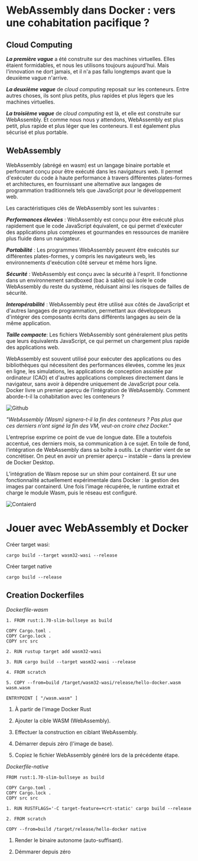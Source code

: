 # WebAssembly dans Docker : vers une cohabitation pacifique ?

## Cloud Computing

**_La première vague_** a été construite sur des machines virtuelles. Elles étaient formidables, et nous les utilisons toujours aujourd'hui. Mais l'innovation ne dort jamais, et il n'a pas fallu longtemps avant que la deuxième vague n'arrive.

**_La deuxième vague_** de _cloud computing_ reposait sur les conteneurs. Entre autres choses, ils sont plus petits, plus rapides et plus légers que les machines virtuelles.

**_La troisième vague_** de _cloud computing_ est là, et elle est construite sur WebAssembly. Et comme nous nous y attendons, WebAssembly est plus petit, plus rapide et plus léger que les conteneurs. Il est également plus sécurisé et plus portable.

## WebAssembly

WebAssembly (abrégé en wasm) est un langage binaire portable et performant conçu pour être exécuté dans les navigateurs web. Il permet d'exécuter du code à haute performance à travers différentes plates-formes et architectures, en fournissant une alternative aux langages de programmation traditionnels tels que JavaScript pour le développement web.

Les caractéristiques clés de WebAssembly sont les suivantes :

**_Performances élevées_** : WebAssembly est conçu pour être exécuté plus rapidement que le code JavaScript équivalent, ce qui permet d'exécuter des applications plus complexes et gourmandes en ressources de manière plus fluide dans un navigateur.

**_Portabilité_** : Les programmes WebAssembly peuvent être exécutés sur différentes plates-formes, y compris les navigateurs web, les environnements d'exécution côté serveur et même hors ligne.

**_Sécurité_** : WebAssembly est conçu avec la sécurité à l'esprit. Il fonctionne dans un environnement sandboxed (bac à sable) qui isole le code WebAssembly du reste du système, réduisant ainsi les risques de failles de sécurité.

**_Interopérabilité_** : WebAssembly peut être utilisé aux côtés de JavaScript et d'autres langages de programmation, permettant aux développeurs d'intégrer des composants écrits dans différents langages au sein de la même application.

**_Taille compacte_**: Les fichiers WebAssembly sont généralement plus petits que leurs équivalents JavaScript, ce qui permet un chargement plus rapide des applications web.

WebAssembly est souvent utilisé pour exécuter des applications ou des bibliothèques qui nécessitent des performances élevées, comme les jeux en ligne, les simulations, les applications de conception assistée par ordinateur (CAO) et d'autres applications complexes directement dans le navigateur, sans avoir à dépendre uniquement de JavaScript pour cela.
Docker livre un premier aperçu de l’intégration de WebAssembly. Comment aborde-t-il la cohabitation avec les conteneurs ?


![Github](https://i0.wp.com/nigelpoulton.com/wp-content/uploads/2022/11/solomon-1.png?resize=1024%2C359&ssl=1)

_"WebAssembly (Wasm) signera-t-il la fin des conteneurs ? Pas plus que ces derniers n’ont signé la fin des VM, veut-on croire chez Docker."_

L’entreprise exprime ce point de vue de longue date. Elle a toutefois accentué, ces derniers mois, sa communication à ce sujet. En toile de fond, l’intégration de WebAssembly dans sa boîte à outils.
Le chantier vient de se concrétiser. On peut en avoir un premier aperçu – instable – dans la preview de Docker Desktop.

L’intégration de Wasm repose sur un shim pour containerd. Et sur une fonctionnalité actuellement expérimentale dans Docker : la gestion des images par containerd. Une fois l’image récupérée, le runtime extrait et charge le module Wasm, puis le réseau est configuré.

![Contaierd](https://www.silicon.fr/wp-content/uploads/2022/10/Docker-Wasm-sch%C3%A9ma.jpg)

# Jouer avec WebAssembly et Docker

Créer target wasi:

`cargo build --target wasm32-wasi --release`

Créer target native

`cargo build --release`

## Creation Dockerfiles

_Dockerfile-wasm_

```
1. FROM rust:1.70-slim-bullseye as build                                    

COPY Cargo.toml .
COPY Cargo.lock .
COPY src src

2. RUN rustup target add wasm32-wasi                                        

3. RUN cargo build --target wasm32-wasi --release                           

4. FROM scratch                                                             

5. COPY --from=build /target/wasm32-wasi/release/hello-docker.wasm wasm.wasm 

ENTRYPOINT [ "/wasm.wasm" ]

```

1. À partir de l'image Docker Rust

2. Ajouter la cible WASM (WebAssembly).

3. Effectuer la construction en ciblant WebAssembly.

4. Démarrer depuis zéro (l'image de base).

5. Copiez le fichier WebAssembly généré lors de la précédente étape.

_Dockerfile-native_

```
FROM rust:1.70-slim-bullseye as build

COPY Cargo.toml .
COPY Cargo.lock .
COPY src src

1. RUN RUSTFLAGS='-C target-feature=+crt-static' cargo build --release 

2. FROM scratch                                                        

COPY --from=build /target/release/hello-docker native

```

1. Render le binaire autonome (auto-suffisant).

2. Démmarer depuis zéro